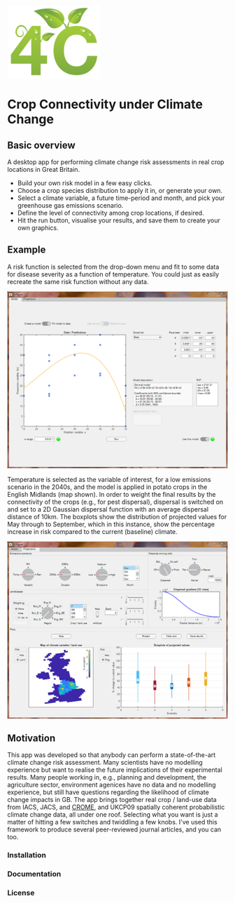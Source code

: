 <p align="left">
  <img width="212" height="166"  src="https://github.com/pskelsey/4C/blob/gh-pages/4CLogo.png">
</p>


# Crop Connectivity under Climate Change

## Basic overview
A desktop app for performing climate change risk assessments in real crop locations in Great Britain. 
* Build your own risk model in a few easy clicks.
* Choose a crop species distribution to apply it in, or generate your own.
* Select a climate variable, a future time-period and month, and pick your greenhouse gas emissions scenario.
* Define the level of connectivity among crop locations, if desired.
* Hit the run button, visualise your results, and save them to create your own graphics. 

## Example
A risk function is selected from the drop-down menu and fit to some data for disease severity as a function of temperature. You could just as easily recreate the same risk function without any data. 

<p align="center">
  <img src="https://github.com/pskelsey/4C/blob/gh-pages/4CAppModelTab.png">
</p>
Temperature is selected as the variable of interest, for a low emissions scenario in the 2040s, and the model is applied in potato crops in the English Midlands (map shown). In order to weight the final results by the connectivity of the crops (e.g., for pest dispersal), dispersal is switched on and set to a 2D Gaussian dispersal function with an average dispersal distance of 10km. The boxplots show the distribution of projected values for May through to September, which in this instance, show the percentage increase in risk compared to the current (baseline) climate. 


<p align="left">
  <img src="https://github.com/pskelsey/4C/blob/gh-pages/4CAppProjectionsTab.png">
</p>

## Motivation
This app was developed so that anybody can perform a state-of-the-art climate change risk assessment. Many scientists have no modelling experience but want to realise the future implications of their experimental results. Many people working in, e.g., planning and development, the agriculture sector, environment agenices have no data and no modelling experience, but still have questions regarding the likelihood of climate change impacts in GB. The app brings together real crop / land-use data from IACS, JACS, and [CROME](https://data.gov.uk/data/search?q=CROME), and UKCP09 spatially coherent probabilistic climate change data, all under one roof. Selecting what you want is just a matter of hitting a few switches and twiddling a few knobs. I've used this framework to produce several peer-reviewed journal articles, and you can too. 

### Installation


### Documentation


### License
